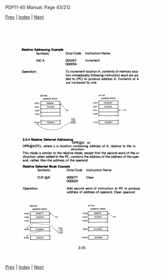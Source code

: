 PDP11-40 Manual: Page 43/212

[Prev](pdp11-40-000042.html) | [Index](index.html) | [Next](pdp11-40-000044.html)

![](pdp11-40-000043.gif)

[Prev](pdp11-40-000042.html) | [Index](index.html) | [Next](pdp11-40-000044.html)

